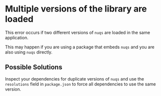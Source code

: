 # Multiple versions of the library are loaded

This error occurs if two different versions of `nuqs` are
loaded in the same application.

This may happen if you are using a package that embeds `nuqs` and
you are also using `nuqs` directly.

## Possible Solutions

Inspect your dependencies for duplicate versions of `nuqs` and
use the `resolutions` field in `package.json` to force all dependencies
to use the same version.
